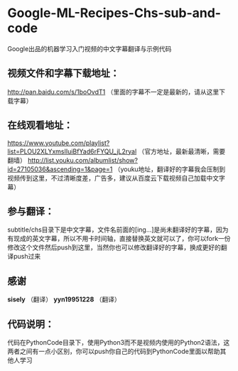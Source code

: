 # Google-ML-Recipes-Chs-sub-and-code
Google出品的机器学习入门视频的中文字幕翻译与示例代码

## 视频文件和字幕下载地址：
  http://pan.baidu.com/s/1boOvdT1 （里面的字幕不一定是最新的，请从这里下载字幕）

## 在线观看地址： 
  https://www.youtube.com/playlist?list=PLOU2XLYxmsIIuiBfYad6rFYQU_jL2ryal （官方地址，最新最清晰，需要翻墙）
  http://list.youku.com/albumlist/show?id=27105036&ascending=1&page=1 （youku地址，翻译好的字幕我会压制到视频传到这里，不过清晰度差，广告多，建议从百度云下载视频自己加载中文字幕）

## 参与翻译：
  subtitle/chs目录下是中文字幕，文件名前面的[ing...]是尚未翻译好的字幕，因为有现成的英文字幕，所以不用卡时间轴，直接替换英文就可以了，你可以fork一份修改这个文件然后push到这里，当然你也可以修改翻译好的字幕，换成更好的翻译push过来 
  
## 感谢
  **sisely** （翻译）
  **yyn19951228** （翻译）

## 代码说明：
  代码在PythonCode目录下，使用Python3而不是视频内使用的Python2语法，这两者之间有一点小区别，你可以push你自己的代码到PythonCode里面以帮助其他人学习


